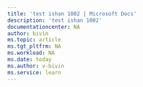 ```yaml
---
title: 'test ishan 1002 | Microsoft Docs'
description: 'test ishan 1002'
documentationcenter: NA
author: bivin
ms.topic: article
ms.tgt_pltfrm: NA
ms.workload: NA
ms.date: today
ms.author: v-bivin
ms.service: learn
---
```



